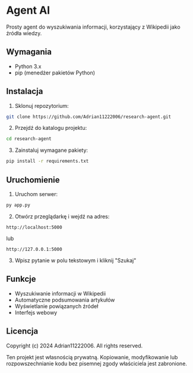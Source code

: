 # Agent AI

Prosty agent do wyszukiwania informacji, korzystający z Wikipedii jako źródła wiedzy.

## Wymagania
- Python 3.x
- pip (menedżer pakietów Python)

## Instalacja

1. Sklonuj repozytorium:
```bash
git clone https://github.com/Adrian11222006/research-agent.git
```

2. Przejdź do katalogu projektu:
```bash
cd research-agent
```

3. Zainstaluj wymagane pakiety:
```bash
pip install -r requirements.txt
```

## Uruchomienie

1. Uruchom serwer:
```bash
py app.py
```

2. Otwórz przeglądarkę i wejdź na adres:
```
http://localhost:5000
```
lub
```
http://127.0.0.1:5000
```

3. Wpisz pytanie w polu tekstowym i kliknij "Szukaj"

## Funkcje

- Wyszukiwanie informacji w Wikipedii
- Automatyczne podsumowania artykułów
- Wyświetlanie powiązanych źródeł
- Interfejs webowy

## Licencja

Copyright (c) 2024 Adrian11222006. All rights reserved.

Ten projekt jest własnością prywatną. Kopiowanie, modyfikowanie lub rozpowszechnianie kodu bez pisemnej zgody właściciela jest zabronione.
